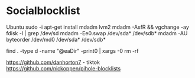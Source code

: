 # Socialblocklist
Ubuntu
sudo -i
apt-get install mdadm lvm2
mdadm -AsfR && vgchange -ay
fdisk -l | grep /dev/sd
mdadm -Ee0.swap /dev/sda* /dev/sdb*
mdadm -AU byteorder /dev/md0 /dev/sda* /dev/sdb*

find . -type d -name "@eaDir" -print0 | xargs -0 rm -rf


https://github.com/danhorton7 - tiktok
https://github.com/nickoppen/pihole-blocklists
